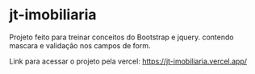 # jt-imobiliaria

Projeto feito para treinar conceitos do Bootstrap e jquery. contendo mascara e validação nos campos de form. 

Link para acessar o projeto pela vercel: https://jt-imobiliaria.vercel.app/